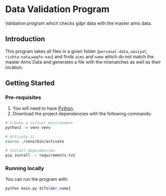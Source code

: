 # Data Validation Program

Validation program which checks gdpr data with the master aims data.

## Introduction

This program takes all files in a given folder (`personal-data`, `wasiyat`, `rishta-nata`,`waqfe-nau`) and finds `aims` and `name` which do not match the master Aims Data and generates a file with the mismatches as well as their location.

## Getting Started

### Pre-requisites

1. You will need to have [Python](https://www.python.org/).
2. Download the project dependencies with the following commands:

```bash
# Create a virtual environment
python3 -m venv venv

# Activate it
source ./venv/bin/activate

# Install dependencies
pip install -r requirements.txt
```

### Running locally

You can run the program with:

```bash
python main.py ${folder_name}
```
